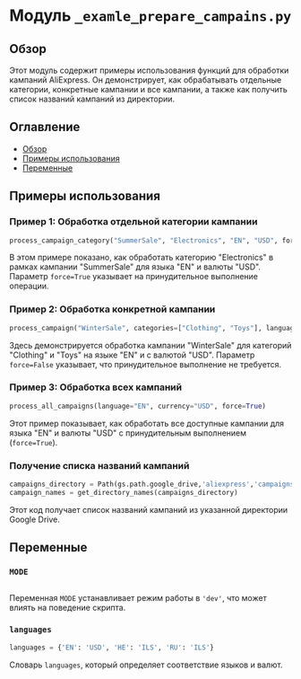 # Модуль `_examle_prepare_campains.py`

## Обзор

Этот модуль содержит примеры использования функций для обработки кампаний AliExpress. Он демонстрирует, как обрабатывать отдельные категории, конкретные кампании и все кампании, а также как получить список названий кампаний из директории.

## Оглавление

- [Обзор](#обзор)
- [Примеры использования](#примеры-использования)
- [Переменные](#переменные)

## Примеры использования

### Пример 1: Обработка отдельной категории кампании

```python
process_campaign_category("SummerSale", "Electronics", "EN", "USD", force=True)
```
В этом примере показано, как обработать категорию "Electronics" в рамках кампании "SummerSale" для языка "EN" и валюты "USD". Параметр `force=True` указывает на принудительное выполнение операции.

### Пример 2: Обработка конкретной кампании

```python
process_campaign("WinterSale", categories=["Clothing", "Toys"], language="EN", currency="USD", force=False)
```
Здесь демонстрируется обработка кампании "WinterSale" для категорий "Clothing" и "Toys" на языке "EN" и с валютой "USD". Параметр `force=False` указывает, что принудительное выполнение не требуется.

### Пример 3: Обработка всех кампаний

```python
process_all_campaigns(language="EN", currency="USD", force=True)
```
Этот пример показывает, как обработать все доступные кампании для языка "EN" и валюты "USD" с принудительным выполнением (`force=True`).

### Получение списка названий кампаний

```python
campaigns_directory = Path(gs.path.google_drive,'aliexpress','campaigns')
campaign_names = get_directory_names(campaigns_directory)
```

Этот код получает список названий кампаний из указанной директории Google Drive.

## Переменные

### `MODE`

```python

```
Переменная `MODE` устанавливает режим работы в `'dev'`, что может влиять на поведение скрипта.

### `languages`
```python
languages = {'EN': 'USD', 'HE': 'ILS', 'RU': 'ILS'}
```
Словарь `languages`, который определяет соответствие языков и валют.
```